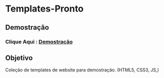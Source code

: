 # Templates-Pronto

## Demostração

### Clique Aqui : [Demostração](https://cledsonb.github.io/Templates-Pronto/)

## Objetivo

Coleção de templates de website para demostração. (HTML5, CSS3, JS,)

